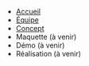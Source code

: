 * [Accueil](/)
* [Équipe](/equipe/)
* [Concept](/concept/)
* Maquette (à venir)
* Démo (à venir)
* Réalisation (à venir)
